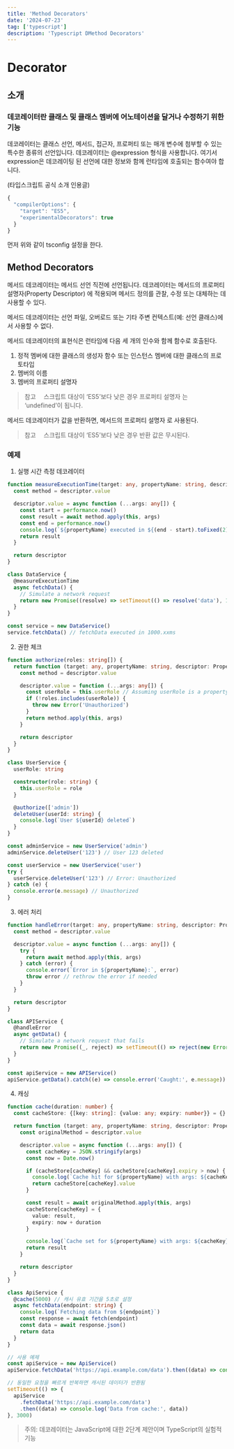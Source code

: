 ```yaml
---
title: 'Method Decorators'
date: '2024-07-23'
tag: ['typescript']
description: 'Typescript DMethod Decorators'
---
```


# Decorator

## 소개

### 데코레이터란 클래스 및 클래스 멤버에 어노테이션을 달거나 수정하기 위한 기능

데코레이터는 클래스 선언, 메서드, 접근자, 프로퍼티 또는 매개 변수에 첨부할 수 있는 특수한 종류의 선언입니다. 데코레이터는 @expression 형식을 사용합니다. 여기서 expression은 데코레이팅 된 선언에 대한 정보와 함께 런타임에 호출되는 함수여야 합니다.

(타입스크립트 공식 소개 인용글)

```ts
{
  "compilerOptions": {
    "target": "ES5",
    "experimentalDecorators": true
  }
}
```

먼저 위와 같이 tsconfig 설정을 한다.

## Method Decorators

메서드 데코레이터는 메서드 선언 직전에 선언됩니다. 데코레이터는 메서드의 프로퍼티 설명자(Property Descriptor) 에 적용되며 메서드 정의를 관찰, 수정 또는 대체하는 데 사용할 수 있다.

메서드 데코레이터는 선언 파일, 오버로드 또는 기타 주변 컨텍스트(예: 선언 클래스)에서 사용할 수 없다.

메서드 데코레이터의 표현식은 런타임에 다음 세 개의 인수와 함께 함수로 호출된다.

1. 정적 멤버에 대한 클래스의 생성자 함수 또는 인스턴스 멤버에 대한 클래스의 프로토타입
2. 멤버의 이름
3. 멤버의 프로퍼티 설명자

> 참고  스크립트 대상이 ‘ES5’보다 낮은 경우 프로퍼티 설명자 는 ‘undefined’이 됩니다.

메서드 데코레이터가 값을 반환하면, 메서드의 프로퍼티 설명자 로 사용된다.

> 참고  스크립트 대상이 ‘ES5’보다 낮은 경우 반환 값은 무시된다.

### 예제

1. 실행 시간 측정 데코레이터

```ts
function measureExecutionTime(target: any, propertyName: string, descriptor: PropertyDescriptor) {
  const method = descriptor.value

  descriptor.value = async function (...args: any[]) {
    const start = performance.now()
    const result = await method.apply(this, args)
    const end = performance.now()
    console.log(`${propertyName} executed in ${(end - start).toFixed(2)}ms`)
    return result
  }

  return descriptor
}

class DataService {
  @measureExecutionTime
  async fetchData() {
    // Simulate a network request
    return new Promise((resolve) => setTimeout(() => resolve('data'), 1000))
  }
}

const service = new DataService()
service.fetchData() // fetchData executed in 1000.xxms
```

2. 권한 체크

```ts
function authorize(roles: string[]) {
  return function (target: any, propertyName: string, descriptor: PropertyDescriptor) {
    const method = descriptor.value

    descriptor.value = function (...args: any[]) {
      const userRole = this.userRole // Assuming userRole is a property of the class instance
      if (!roles.includes(userRole)) {
        throw new Error('Unauthorized')
      }
      return method.apply(this, args)
    }

    return descriptor
  }
}

class UserService {
  userRole: string

  constructor(role: string) {
    this.userRole = role
  }

  @authorize(['admin'])
  deleteUser(userId: string) {
    console.log(`User ${userId} deleted`)
  }
}

const adminService = new UserService('admin')
adminService.deleteUser('123') // User 123 deleted

const userService = new UserService('user')
try {
  userService.deleteUser('123') // Error: Unauthorized
} catch (e) {
  console.error(e.message) // Unauthorized
}
```

3. 에러 처리

```ts
function handleError(target: any, propertyName: string, descriptor: PropertyDescriptor) {
  const method = descriptor.value

  descriptor.value = async function (...args: any[]) {
    try {
      return await method.apply(this, args)
    } catch (error) {
      console.error(`Error in ${propertyName}:`, error)
      throw error // rethrow the error if needed
    }
  }

  return descriptor
}

class APIService {
  @handleError
  async getData() {
    // Simulate a network request that fails
    return new Promise((_, reject) => setTimeout(() => reject(new Error('Network error')), 1000))
  }
}

const apiService = new APIService()
apiService.getData().catch((e) => console.error('Caught:', e.message)) // Error in getData: Network error, Caught: Network error
```

4. 캐싱

```ts
function cache(duration: number) {
  const cacheStore: {[key: string]: {value: any; expiry: number}} = {}

  return function (target: any, propertyName: string, descriptor: PropertyDescriptor) {
    const originalMethod = descriptor.value

    descriptor.value = async function (...args: any[]) {
      const cacheKey = JSON.stringify(args)
      const now = Date.now()

      if (cacheStore[cacheKey] && cacheStore[cacheKey].expiry > now) {
        console.log(`Cache hit for ${propertyName} with args: ${cacheKey}`)
        return cacheStore[cacheKey].value
      }

      const result = await originalMethod.apply(this, args)
      cacheStore[cacheKey] = {
        value: result,
        expiry: now + duration
      }

      console.log(`Cache set for ${propertyName} with args: ${cacheKey}`)
      return result
    }

    return descriptor
  }
}

class ApiService {
  @cache(5000) // 캐시 유효 기간을 5초로 설정
  async fetchData(endpoint: string) {
    console.log(`Fetching data from ${endpoint}`)
    const response = await fetch(endpoint)
    const data = await response.json()
    return data
  }
}

// 사용 예제
const apiService = new ApiService()
apiService.fetchData('https://api.example.com/data').then((data) => console.log('Data:', data))

// 동일한 요청을 빠르게 반복하면 캐시된 데이터가 반환됨
setTimeout(() => {
  apiService
    .fetchData('https://api.example.com/data')
    .then((data) => console.log('Data from cache:', data))
}, 3000)
```

> 주의: 데코레이터는 JavaScript에 대한 2단계 제안이며 TypeScript의 실험적 기능
